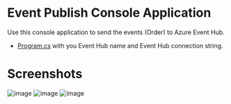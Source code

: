 # Event Publish Console Application
Use this console application to send the events (Order) to Azure Event Hub. 
- [Program.cs](/event-publish-app/Program.cs) with you Event Hub name and Event Hub connection string.

# Screenshots
![image](https://user-images.githubusercontent.com/1834011/169335441-1f9817e8-f02c-4a89-ae3d-316477ccf4cc.png)
![image](https://user-images.githubusercontent.com/1834011/169337355-d2ce761a-8e8e-445f-833a-7c47597c24bb.png)
![image](https://user-images.githubusercontent.com/1834011/169337164-ef2fe7c3-44af-41f5-9970-336ae9a606d0.png)




